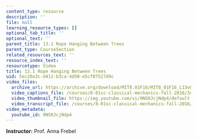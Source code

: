 ```yaml
---
content_type: resource
description: ''
file: null
learning_resource_types: []
optional_tab_title: ''
optional_text: ''
parent_title: 13.1 Rope Hanging Between Trees
parent_type: CourseSection
related_resources_text: ''
resource_index_text: ''
resourcetype: Video
title: 13.1 Rope Hanging Between Trees
uid: 5ec20a3c-d412-b3ca-4d50-e5cf07527d9c
video_files:
  archive_url: https://archive.org/download/MIT8.01F16/MIT8_01F16_L13v01_360p.mp4
  video_captions_file: /courses/8-01sc-classical-mechanics-fall-2016/3c7deeb33e845bbf8f6750df30e9ba27_9NS0JcjNdp4.vtt
  video_thumbnail_file: https://img.youtube.com/vi/9NS0JcjNdp4/default.jpg
  video_transcript_file: /courses/8-01sc-classical-mechanics-fall-2016/3b9759866d97007b2c57304fada85597_9NS0JcjNdp4.pdf
video_metadata:
  youtube_id: 9NS0JcjNdp4
---
```


**Instructor:** Prof. Anna Frebel